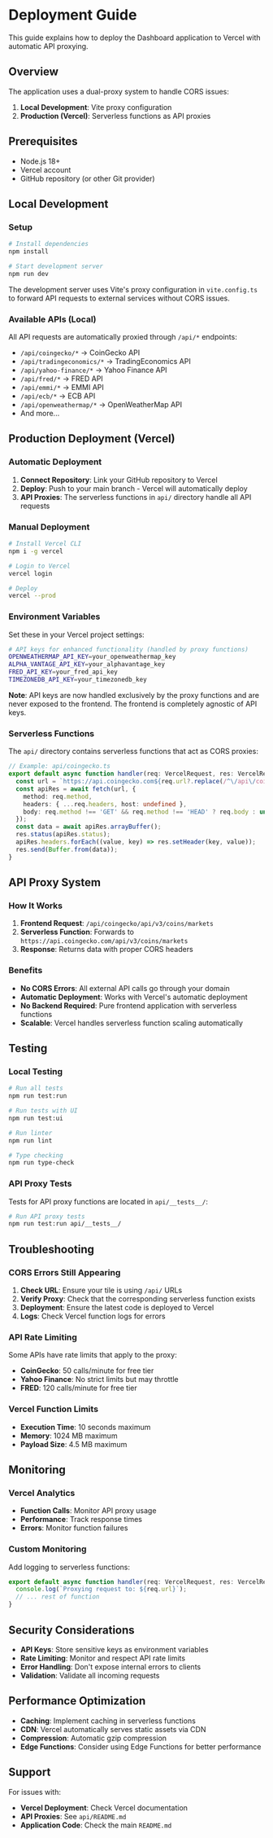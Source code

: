# Deployment Guide

This guide explains how to deploy the Dashboard application to Vercel with automatic API proxying.

## Overview

The application uses a dual-proxy system to handle CORS issues:

1. **Local Development**: Vite proxy configuration
2. **Production (Vercel)**: Serverless functions as API proxies

## Prerequisites

- Node.js 18+
- Vercel account
- GitHub repository (or other Git provider)

## Local Development

### Setup

```bash
# Install dependencies
npm install

# Start development server
npm run dev
```

The development server uses Vite's proxy configuration in `vite.config.ts` to forward API requests to external services without CORS issues.

### Available APIs (Local)

All API requests are automatically proxied through `/api/*` endpoints:

- `/api/coingecko/*` → CoinGecko API
- `/api/tradingeconomics/*` → TradingEconomics API
- `/api/yahoo-finance/*` → Yahoo Finance API
- `/api/fred/*` → FRED API
- `/api/emmi/*` → EMMI API
- `/api/ecb/*` → ECB API
- `/api/openweathermap/*` → OpenWeatherMap API
- And more...

## Production Deployment (Vercel)

### Automatic Deployment

1. **Connect Repository**: Link your GitHub repository to Vercel
2. **Deploy**: Push to your main branch - Vercel will automatically deploy
3. **API Proxies**: The serverless functions in `api/` directory handle all API requests

### Manual Deployment

```bash
# Install Vercel CLI
npm i -g vercel

# Login to Vercel
vercel login

# Deploy
vercel --prod
```

### Environment Variables

Set these in your Vercel project settings:

```bash
# API keys for enhanced functionality (handled by proxy functions)
OPENWEATHERMAP_API_KEY=your_openweathermap_key
ALPHA_VANTAGE_API_KEY=your_alphavantage_key
FRED_API_KEY=your_fred_api_key
TIMEZONEDB_API_KEY=your_timezonedb_key
```

**Note**: API keys are now handled exclusively by the proxy functions and are never exposed to the frontend. The frontend is completely agnostic of API keys.

### Serverless Functions

The `api/` directory contains serverless functions that act as CORS proxies:

```typescript
// Example: api/coingecko.ts
export default async function handler(req: VercelRequest, res: VercelResponse) {
  const url = `https://api.coingecko.com${req.url?.replace(/^\/api\/coingecko/, '')}`;
  const apiRes = await fetch(url, {
    method: req.method,
    headers: { ...req.headers, host: undefined },
    body: req.method !== 'GET' && req.method !== 'HEAD' ? req.body : undefined,
  });
  const data = await apiRes.arrayBuffer();
  res.status(apiRes.status);
  apiRes.headers.forEach((value, key) => res.setHeader(key, value));
  res.send(Buffer.from(data));
}
```

## API Proxy System

### How It Works

1. **Frontend Request**: `/api/coingecko/api/v3/coins/markets`
2. **Serverless Function**: Forwards to `https://api.coingecko.com/api/v3/coins/markets`
3. **Response**: Returns data with proper CORS headers

### Benefits

- **No CORS Errors**: All external API calls go through your domain
- **Automatic Deployment**: Works with Vercel's automatic deployment
- **No Backend Required**: Pure frontend application with serverless functions
- **Scalable**: Vercel handles serverless function scaling automatically

## Testing

### Local Testing

```bash
# Run all tests
npm run test:run

# Run tests with UI
npm run test:ui

# Run linter
npm run lint

# Type checking
npm run type-check
```

### API Proxy Tests

Tests for API proxy functions are located in `api/__tests__/`:

```bash
# Run API proxy tests
npm run test:run api/__tests__/
```

## Troubleshooting

### CORS Errors Still Appearing

1. **Check URL**: Ensure your tile is using `/api/` URLs
2. **Verify Proxy**: Check that the corresponding serverless function exists
3. **Deployment**: Ensure the latest code is deployed to Vercel
4. **Logs**: Check Vercel function logs for errors

### API Rate Limiting

Some APIs have rate limits that apply to the proxy:

- **CoinGecko**: 50 calls/minute for free tier
- **Yahoo Finance**: No strict limits but may throttle
- **FRED**: 120 calls/minute for free tier

### Vercel Function Limits

- **Execution Time**: 10 seconds maximum
- **Memory**: 1024 MB maximum
- **Payload Size**: 4.5 MB maximum

## Monitoring

### Vercel Analytics

- **Function Calls**: Monitor API proxy usage
- **Performance**: Track response times
- **Errors**: Monitor function failures

### Custom Monitoring

Add logging to serverless functions:

```typescript
export default async function handler(req: VercelRequest, res: VercelResponse) {
  console.log(`Proxying request to: ${req.url}`);
  // ... rest of function
}
```

## Security Considerations

- **API Keys**: Store sensitive keys as environment variables
- **Rate Limiting**: Monitor and respect API rate limits
- **Error Handling**: Don't expose internal errors to clients
- **Validation**: Validate all incoming requests

## Performance Optimization

- **Caching**: Implement caching in serverless functions
- **CDN**: Vercel automatically serves static assets via CDN
- **Compression**: Automatic gzip compression
- **Edge Functions**: Consider using Edge Functions for better performance

## Support

For issues with:

- **Vercel Deployment**: Check Vercel documentation
- **API Proxies**: See `api/README.md`
- **Application Code**: Check the main `README.md`
